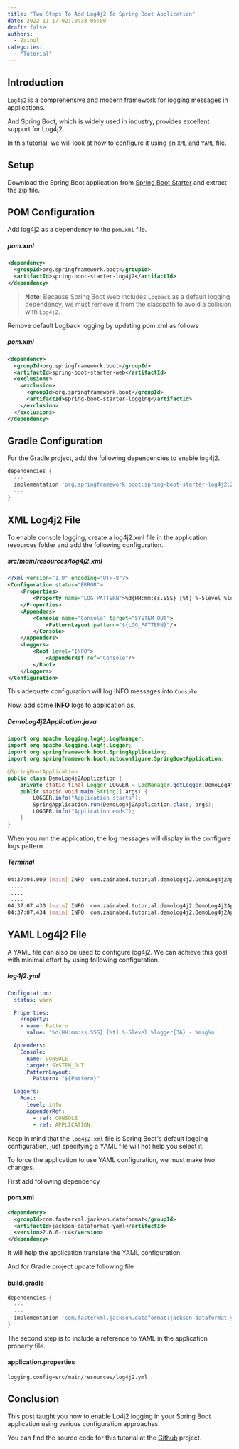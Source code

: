 ```yaml
---
title: "Two Steps To Add Log4j2 To Spring Boot Application"
date: 2022-11-17T02:10:33-05:00
draft: false
authors:
  - Zainul
categories: 
  - "Tutorial"
---
```


## Introduction
`Log4j2` is a comprehensive and modern framework for logging messages in applications.

And Spring Boot, which is widely used in industry, provides excellent support for Log4j2. 

In this tutorial, we will look at how to configure it using an `XML` and `YAML` file.

## Setup

Download the Spring Boot application from [Spring Boot Starter](https://start.spring.io/) and extract the zip file.


## POM Configuration

Add log4j2 as a dependency to the `pom.xml` file. 

##### pom.xml

```xml
<dependency>
  <groupId>org.springframework.boot</groupId>
  <artifactId>spring-boot-starter-log4j2</artifactId>
</dependency>
```
> **Note**: Because Spring Boot Web includes `Logback` as a default logging dependency, we must remove it from the classpath to avoid a collision with `Log4j2`.

Remove default Logback logging by updating pom.xml as follows

##### pom.xml
```xml
<dependency>
  <groupId>org.springframework.boot</groupId>
  <artifactId>spring-boot-starter-web</artifactId>
  <exclusions>
    <exclusion>
      <groupId>org.springframework.boot</groupId>
      <artifactId>spring-boot-starter-logging</artifactId>
    </exclusion>
  </exclusions>
</dependency>
```

## Gradle Configuration

For the Gradle project, add the following dependencies to enable log4j2.

```groovy
dependencies {
  ---
  implementation 'org.springframework.boot:spring-boot-starter-log4j2:2.6.13'
  ---
}
```

## XML Log4j2 File
To enable console logging, create a log4j2.xml file in the application resources folder and add the following configuration.

##### src/main/resources/log4j2.xml
```xml
<?xml version="1.0" encoding="UTF-8"?>
<Configuration status="ERROR">
    <Properties>
        <Property name="LOG_PATTERN">%d{HH:mm:ss.SSS} [%t] %-5level %logger{36} - %msg%n"</Property>
    </Properties>
    <Appenders>
        <Console name="Console" target="SYSTEM_OUT">
            <PatternLayout pattern="${LOG_PATTERN}"/>
        </Console>
    </Appenders>
    <Loggers>
        <Root level="INFO">
            <AppenderRef ref="Console"/>
        </Root>
    </Loggers>
</Configuration>
```
This adequate configuration will log INFO messages into `Console`.


Now, add some **INFO** logs to application as,

##### DemoLog4j2Application.java
```java
import org.apache.logging.log4j.LogManager;
import org.apache.logging.log4j.Logger;
import org.springframework.boot.SpringApplication;
import org.springframework.boot.autoconfigure.SpringBootApplication;

@SpringBootApplication
public class DemoLog4j2Application {
    private static final Logger LOGGER = LogManager.getLogger(DemoLog4j2Application.class);
    public static void main(String[] args) {
        LOGGER.info("Application starts");
        SpringApplication.run(DemoLog4j2Application.class, args);
        LOGGER.info("Application ends");
    }
}
```

When you run the application, the log messages will display in the configure logs pattern.

##### Terminal
```bash
04:37:04.009 [main] INFO  com.zainabed.tutorial.demolog4j2.DemoLog4j2Application - Application starts
.....
.....
.....
04:37:07.430 [main] INFO  com.zainabed.tutorial.demolog4j2.DemoLog4j2Application - Started DemoLog4j2Application in 3.278 seconds (JVM running for 4.868)
04:37:07.434 [main] INFO  com.zainabed.tutorial.demolog4j2.DemoLog4j2Application - Application ends
```
## YAML Log4j2 File
A YAML file can also be used to configure log4j2.
We can achieve this goal with minimal effort by using following configuration.

##### log4j2.yml
```yaml
Configutation:
  status: warn

  Properties:
    Property:
    - name: Pattern
      value: '%d{HH:mm:ss.SSS} [%t] %-5level %logger{36} - %msg%n'

  Appenders:
    Console:
      name: CONSOLE
      target: SYSTEM_OUT
      PatternLayout:
        Pattern: "${Pattern}"

  Loggers:
    Root:
      level: info
      AppenderRef:
        - ref: CONSOLE
        - ref: APPLICATION

```

Keep in mind that the `log4j2.xml` file is Spring Boot's default logging configuration, just specifying a YAML file will not help you select it.

To force the application to use YAML configuration, we must make two changes.

First add following dependency 

#### pom.xml
```xml
<dependency>
  <groupId>com.fasterxml.jackson.dataformat</groupId>
  <artifactId>jackson-dataformat-yaml</artifactId>
  <version>2.6.0-rc4</version>
</dependency>
```
It will help the application translate the YAML configuration.


And for Gradle project update following file

#### build.gradle

```groovy
dependencies {
  ---
  ---
  implementation 'com.fasterxml.jackson.dataformat:jackson-dataformat-yaml:2.6.0-rc4'
}
```

The second step is to include a reference to YAML in the application property file.

#### application.properties
```property
logging.config=src/main/resources/log4j2.yml
```
## Conclusion

This post taught you how to enable Lo4j2 logging in your Spring Boot application using various configuration approaches.

You can find the source code for this tutorial at the [Github](https://github.com/zainabed/tutorials/tree/master/maven/demo-log4j2) project.

